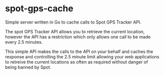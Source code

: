 # spot-gps-cache
Simple server written in Go to cache calls to Spot GPS Tracker API.

The spot GPS Tracker API allows you to retrieve the current location, however the API has a restriction which only allows one call to be made every 2.5 minutes.

This simple API makes the calls to the API on your behalf and caches the response and controlling the 2.5 minute limit allowing your web applications to retreive the current locations as often as required without danger of being banned by Spot.
